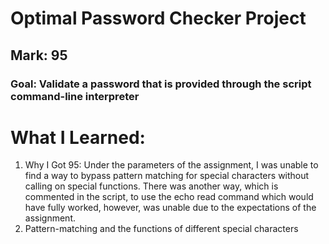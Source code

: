 # Optimal Password Checker Project
## Mark: 95
### Goal: Validate a password that is provided through the script command-line interpreter

# What I Learned:
1. Why I Got 95: Under the parameters of the assignment, I was unable to find a way to bypass pattern matching for special characters without calling on special functions. There was another way, which is commented in the script, to use the echo read command which would have fully worked, however, was unable due to the expectations of the assignment.
2. Pattern-matching and the functions of different special characters
